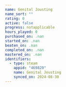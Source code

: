 ```yaml
---
name: Genital Jousting
name_sort: ""
rating: 0
active: false
progress: notapplicable
hours_played: 0
purchased_on: .nan
started_on: .nan
beaten_on: .nan
completed_on: .nan
mastered_on: .nan
identifiers:
  - type: steam
    appid: "469820"
    name: Genital Jousting
    synced_on: 2024-08-30
---
```

